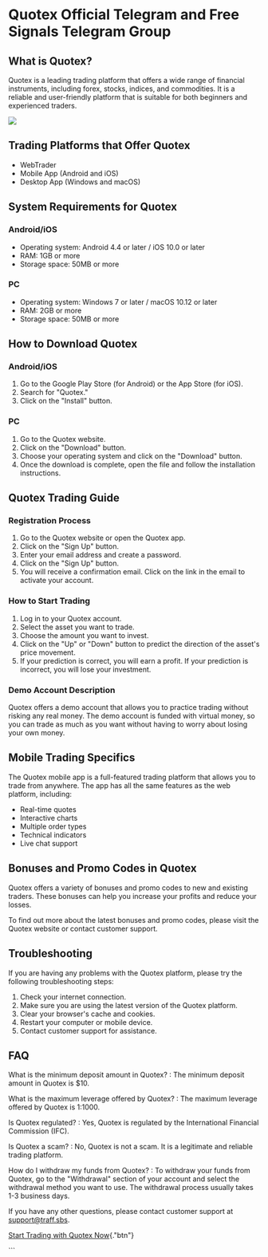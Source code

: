 # Quotex Official Telegram and Free Signals Telegram Group

## What is Quotex?

Quotex is a leading trading platform that offers a wide range of
financial instruments, including forex, stocks, indices, and
commodities. It is a reliable and user-friendly platform that is
suitable for both beginners and experienced traders.

[![](https://static.quotex.io/files/8_en/300_250.jpg)](https://traff.sbs/brokerqxsignupf)

## Trading Platforms that Offer Quotex

-   WebTrader
-   Mobile App (Android and iOS)
-   Desktop App (Windows and macOS)

## System Requirements for Quotex

### Android/iOS

-   Operating system: Android 4.4 or later / iOS 10.0 or later
-   RAM: 1GB or more
-   Storage space: 50MB or more

### PC

-   Operating system: Windows 7 or later / macOS 10.12 or later
-   RAM: 2GB or more
-   Storage space: 50MB or more

## How to Download Quotex

### Android/iOS

1.  Go to the Google Play Store (for Android) or the App Store (for
    iOS).
2.  Search for "Quotex."
3.  Click on the "Install" button.

### PC

1.  Go to the Quotex website.
2.  Click on the "Download" button.
3.  Choose your operating system and click on the "Download"
    button.
4.  Once the download is complete, open the file and follow the
    installation instructions.

## Quotex Trading Guide

### Registration Process

1.  Go to the Quotex website or open the Quotex app.
2.  Click on the "Sign Up" button.
3.  Enter your email address and create a password.
4.  Click on the "Sign Up" button.
5.  You will receive a confirmation email. Click on the link in the
    email to activate your account.

### How to Start Trading

1.  Log in to your Quotex account.
2.  Select the asset you want to trade.
3.  Choose the amount you want to invest.
4.  Click on the "Up" or "Down" button to predict the
    direction of the asset\'s price movement.
5.  If your prediction is correct, you will earn a profit. If your
    prediction is incorrect, you will lose your investment.

### Demo Account Description

Quotex offers a demo account that allows you to practice trading without
risking any real money. The demo account is funded with virtual money,
so you can trade as much as you want without having to worry about
losing your own money.

## Mobile Trading Specifics

The Quotex mobile app is a full-featured trading platform that allows
you to trade from anywhere. The app has all the same features as the web
platform, including:

-   Real-time quotes
-   Interactive charts
-   Multiple order types
-   Technical indicators
-   Live chat support

## Bonuses and Promo Codes in Quotex

Quotex offers a variety of bonuses and promo codes to new and existing
traders. These bonuses can help you increase your profits and reduce
your losses.

To find out more about the latest bonuses and promo codes, please visit
the Quotex website or contact customer support.

## Troubleshooting

If you are having any problems with the Quotex platform, please try the
following troubleshooting steps:

1.  Check your internet connection.
2.  Make sure you are using the latest version of the Quotex platform.
3.  Clear your browser\'s cache and cookies.
4.  Restart your computer or mobile device.
5.  Contact customer support for assistance.

## FAQ

What is the minimum deposit amount in Quotex?
:   The minimum deposit amount in Quotex is \$10.

What is the maximum leverage offered by Quotex?
:   The maximum leverage offered by Quotex is 1:1000.

Is Quotex regulated?
:   Yes, Quotex is regulated by the International Financial Commission
    (IFC).

Is Quotex a scam?
:   No, Quotex is not a scam. It is a legitimate and reliable trading
    platform.

How do I withdraw my funds from Quotex?
:   To withdraw your funds from Quotex, go to the "Withdrawal"
    section of your account and select the withdrawal method you want to
    use. The withdrawal process usually takes 1-3 business days.

If you have any other questions, please contact customer support at
[support@traff.sbs](\%22mailto:support@traff.sbs\%22).

[Start Trading with Quotex
Now](\%22https://traff.sbs/brokerqxsignup\%22){."btn"}

\`\`\`


